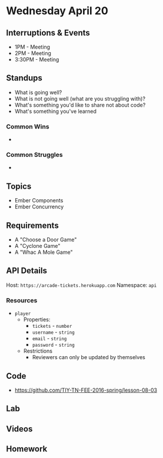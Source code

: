 # Wednesday April 20

## Interruptions & Events

* 1PM - Meeting
* 2PM - Meeting
* 3:30PM - Meeting

## Standups

* What is going well?
* What is not going well (what are you struggling with)?
* What's something you'd like to share not about code?
* What's something you've learned

### Common Wins

*

### Common Struggles

*

## Topics

- Ember Components
- Ember Concurrency

## Requirements

- A "Choose a Door Game"
- A "Cyclone Game"
- A "Whac A Mole Game"

## API Details

Host: `https://arcade-tickets.herokuapp.com`
Namespace: `api`

### Resources

* `player`
  - Properties:
    * `tickets` - `number`
    * `username` - `string`
    * `email` - `string`
    * `password` - `string`
  - Restrictions
    * Reviewers can only be updated by themselves

## Code

* https://github.com/TIY-TN-FEE-2016-spring/lesson-08-03

## Lab


## Videos


## Homework
